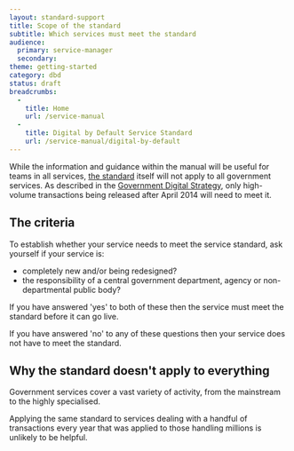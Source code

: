 ```yaml
---
layout: standard-support
title: Scope of the standard
subtitle: Which services must meet the standard
audience:
  primary: service-manager
  secondary:
theme: getting-started
category: dbd
status: draft
breadcrumbs:
  -
    title: Home
    url: /service-manual
  -
    title: Digital by Default Service Standard
    url: /service-manual/digital-by-default
---
```


While the information and guidance within the manual will be useful for teams in all services, [the standard](/service-manual/digital-by-default) itself will not apply to all government services. As described in the [Government Digital Strategy](/government/collections/government-digital-strategy-reports-and-research), only high-volume transactions being released after April 2014 will need to meet it.

## The criteria

To establish whether your service needs to meet the service standard, ask yourself if your service is:

* completely new and/or being redesigned?
* the responsibility of a central government department, agency or non-departmental public body?

If you have answered 'yes' to both of these then the service must meet the standard before it can go live.

If you have answered 'no' to any of these questions then your service does not have to meet the standard.

## Why the standard doesn't apply to everything
Government services cover a vast variety of activity, from the mainstream to the highly specialised. 

Applying the same standard to services dealing with a handful of transactions every year that was applied to those handling millions is unlikely to be helpful. 
